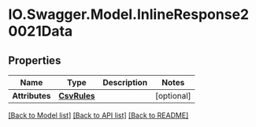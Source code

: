 # IO.Swagger.Model.InlineResponse20021Data
## Properties

Name | Type | Description | Notes
------------ | ------------- | ------------- | -------------
**Attributes** | [**CsvRules**](CsvRules.md) |  | [optional] 

[[Back to Model list]](../README.md#documentation-for-models) [[Back to API list]](../README.md#documentation-for-api-endpoints) [[Back to README]](../README.md)

